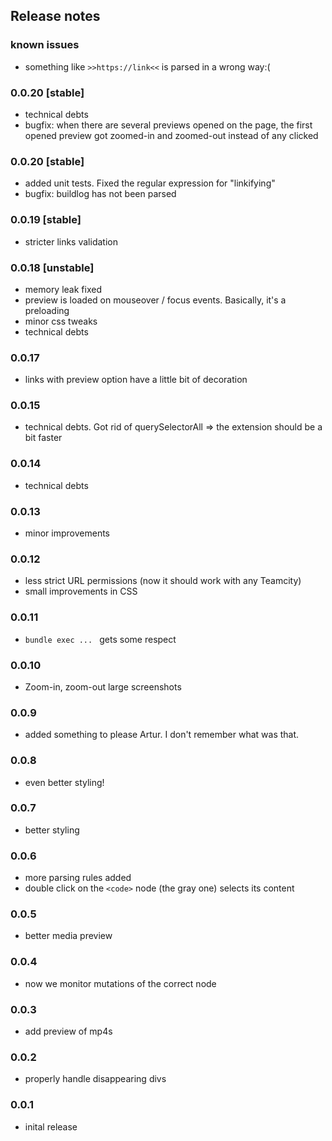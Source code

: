 

## Release notes

### known issues

* something like `>>https://link<<` is parsed in a wrong way:(

### 0.0.20 [stable]

* technical debts
* bugfix: when there are several previews opened on the page, the first opened preview got zoomed-in and zoomed-out instead of any clicked 

### 0.0.20 [stable]

* added unit tests. Fixed the regular expression for "linkifying"
* bugfix: buildlog has not been parsed

### 0.0.19 [stable]

* stricter links validation

### 0.0.18 [unstable]

* memory leak fixed
* preview is loaded on mouseover / focus events. Basically, it's a preloading
* minor css tweaks
* technical debts

### 0.0.17

* links with preview option have a little bit of decoration

### 0.0.15

* technical debts. Got rid of querySelectorAll => the extension should be a bit faster

### 0.0.14

* technical debts

### 0.0.13

* minor improvements

### 0.0.12

* less strict URL permissions (now it should work with any Teamcity)
* small improvements in CSS

### 0.0.11

* `bundle exec ... ` gets some respect

### 0.0.10

* Zoom-in, zoom-out large screenshots

### 0.0.9

* added something to please Artur. I don't remember what was that.

### 0.0.8

* even better styling!

### 0.0.7

*  better styling

### 0.0.6

* more parsing rules added
* double click on the `<code>` node (the gray one) selects its content

### 0.0.5

* better media preview

### 0.0.4

* now we monitor mutations of the correct node

### 0.0.3

* add preview of mp4s

### 0.0.2

* properly handle disappearing divs

### 0.0.1

* inital release
